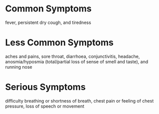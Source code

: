# Common Symptoms

fever, persistent dry cough, and tiredness

# Less Common Symptoms

aches and pains, sore throat, diarrhoea, conjunctivitis, headache, anosmia/hyposmia (total/partial loss of sense of smell and taste), and running nose

# Serious Symptoms 

difficulty breathing or shortness of breath, chest pain or feeling of chest pressure, loss of speech or movement
